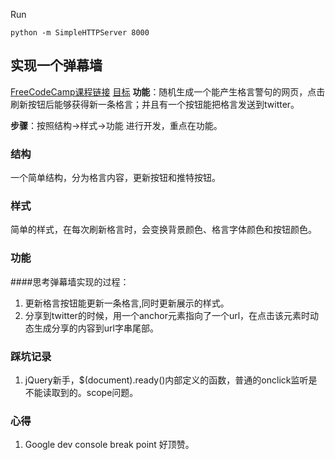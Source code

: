 Run
```
python -m SimpleHTTPServer 8000
```

## 实现一个弹幕墙
[FreeCodeCamp课程链接](http://freecodecamp.cn/challenges/build-a-random-quote-machine)
[目标](http://codepen.io/freeCodeCamp/full/bELoPJ)
**功能**：随机生成一个能产生格言警句的网页，点击刷新按钮后能够获得新一条格言；并且有一个按钮能把格言发送到twitter。

**步骤**：按照结构->样式->功能 进行开发，重点在功能。

### 结构
一个简单结构，分为格言内容，更新按钮和推特按钮。

### 样式
简单的样式，在每次刷新格言时，会变换背景颜色、格言字体颜色和按钮颜色。

### 功能
####思考弹幕墙实现的过程：

1. 更新格言按钮能更新一条格言,同时更新展示的样式。
2. 分享到twitter的时候，用一个anchor元素指向了一个url，在点击该元素时动态生成分享的内容到url字串尾部。


### 踩坑记录
1. jQuery新手，$(document).ready()内部定义的函数，普通的onclick监听是不能读取到的。scope问题。

### 心得
1. Google dev console break point 好顶赞。